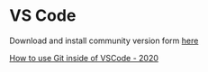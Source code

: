 # VS Code

Download and install community version form [here](https://code.visualstudio.com/Download)

[How to use Git inside of VSCode - 2020](https://www.youtube.com/watch?v=F2DBSH2VoHQ)

